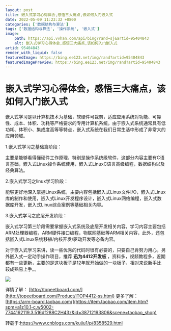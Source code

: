 ```yaml
---
layout: post
title: 嵌入式学习心得体会,感悟三大痛点,该如何入门嵌入式
date: 2022-05-09 11:23:32 +0800
categories: ['数据结构与算法']
tags: ['数据结构与算法', '操作系统', '嵌入式']
image:
    path: https://api.vvhan.com/api/bing?rand=sj&artid=95404843
    alt: 嵌入式学习心得体会,感悟三大痛点,该如何入门嵌入式
artid: 95404843
render_with_liquid: false
featuredImage: https://bing.ee123.net/img/rand?artid=95404843
featuredImagePreview: https://bing.ee123.net/img/rand?artid=95404843
---
```


# 嵌入式学习心得体会，感悟三大痛点，该如何入门嵌入式

嵌入式学习是以计算机技术为基础，软硬件可裁剪，适应应用系统对功能、可靠性、成本、体积、功耗等严格要求的专用计算机系统。由于嵌入式系统通常具有低功耗、体积小、集成度高等等特点，嵌入式系统在我们日常生活中形成了非常大的应用领域。

1.嵌入式学习之基础篇阶段：
  
主要是能够看得懂硬件工作原理，特别是操作系统级软件，这部分内容主要有C语言基础，嵌入式Linux操作系统使用，嵌入式LinuxC语言高级编程，数据结构以及经典算法。

2.嵌入式学习之linux学习阶段：
  
能够更好地深入掌握Linux系统，主要内容包括嵌入式Linux文件I/O，嵌入式Linux库的制作和使用，嵌入式Linux开发程序设计，嵌入式Linux网络编程，嵌入式数据库开发，嵌入式Linux综合案例等基础相关内容。

3.嵌入式学习之底层开发阶段：
  
嵌入式学习第三阶段需要掌握嵌入式系统及底层开发相关内容，学习内容主要包括ARM处理器编程，ARM硬件接口编程，物联网基础等ARM相关内容，此外，还包括嵌入式Linux系统移植/内核开发/驱动开发等必备内容。

对于嵌入式学习来讲，读一些优秀的代码时很有必要的，只要自己肯努力用心，另外嵌入式一定动手操作项目，推荐
**迅为4412开发板**
，资料多，视频教程多，近期都有一些更新，主要的是这块板子是12年就开始做的一块板子，相对来说新手比较成熟易上手。。

![](https://i-blog.csdnimg.cn/blog_migrate/7446cb25047cc7bbe74b2ad28d0bd0a3.jpeg)

详情了解：
[http://topeetboard.com/](http://topeetboard.com/Product/iTOP4412-ss.html)
更多了解：
[https://arm-board.taobao.com/](https://item.taobao.com/item.htm?spm=a1z10.1-c.w5002-7744162119.3.516df288C2H43z&id=38712193806&scene=taobao_shop)

转载于:https://www.cnblogs.com/kujiu1/p/8358529.html